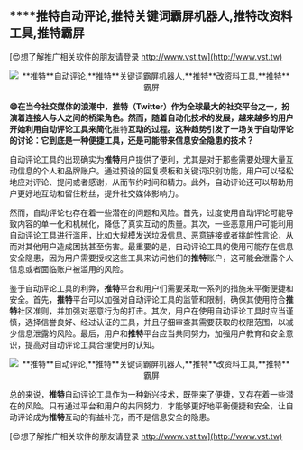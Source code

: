 ## ****推特**自动评论,**推特**关键词霸屏机器人,**推特**改资料工具,**推特**霸屏**

[😍想了解推广相关软件的朋友请登录 http://www.vst.tw](http://www.vst.tw)

 <center><img src="https://vst.tw/MP4/tuiguang/png/0.png" alt="**推特**自动评论,**推特**关键词霸屏机器人,**推特**改资料工具,**推特**霸屏"></center>

**😄在当今社交媒体的浪潮中，**推特**（Twitter）作为全球最大的社交平台之一，扮演着连接人与人之间的桥梁角色。然而，随着自动化技术的发展，越来越多的用户开始利用自动评论工具来简化**推特**互动的过程。这种趋势引发了一场关于自动评论的讨论：它到底是一种便捷工具，还是可能带来信息安全隐患的技术？**

自动评论工具的出现确实为**推特**用户提供了便利，尤其是对于那些需要处理大量互动信息的个人和品牌账户。通过预设的回复模板和关键词识别功能，用户可以轻松地应对评论、提问或者感谢，从而节约时间和精力。此外，自动评论还可以帮助用户更好地互动和留住粉丝，提升社交媒体影响力。

然而，自动评论也存在着一些潜在的问题和风险。首先，过度使用自动评论可能导致内容的单一化和机械化，降低了真实互动的质量。其次，一些恶意用户可能利用自动评论工具进行滥用，比如大规模发送垃圾信息、恶意链接或者挑衅性言论，从而对其他用户造成困扰甚至伤害。最重要的是，自动评论工具的使用可能存在信息安全隐患，因为用户需要授权这些工具来访问他们的**推特**账户，这可能会泄露个人信息或者面临账户被滥用的风险。

鉴于自动评论工具的利弊，**推特**平台和用户们需要采取一系列的措施来平衡便捷和安全。首先，**推特**平台可以加强对自动评论工具的监管和限制，确保其使用符合**推特**社区准则，并加强对恶意行为的打击。其次，用户在使用自动评论工具时应当谨慎，选择信誉良好、经过认证的工具，并且仔细审查其需要获取的权限范围，以减少信息泄露的风险。最后，用户和**推特**平台应当共同努力，加强用户教育和安全意识，提高对自动评论工具合理使用的认知。

 <center><img src="https://vst.tw/MP4/tuiguang/png/5.png" alt="**推特**自动评论,**推特**关键词霸屏机器人,**推特**改资料工具,**推特**霸屏"></center>

总的来说，**推特**自动评论工具作为一种新兴技术，既带来了便捷，又存在着一些潜在的风险。只有通过平台和用户的共同努力，才能够更好地平衡便捷和安全，让自动评论成为**推特**互动的有益补充，而不是信息安全的隐患。

[😍想了解推广相关软件的朋友请登录 http://www.vst.tw](http://www.vst.tw)



